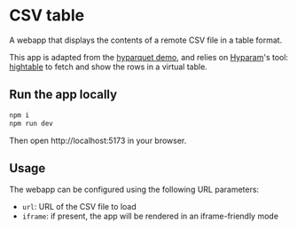 # CSV table

A webapp that displays the contents of a remote CSV file in a table format.

This app is adapted from the [hyparquet demo](https://github.com/hyparam/demos/tree/master/hyparquet), and relies on [Hyparam](https://hyperparam.app/)'s tool: [hightable](https://github.com/hyparam/hightable) to fetch and show the rows in a virtual table.

## Run the app locally

```bash
npm i
npm run dev
```

Then open http://localhost:5173 in your browser.

## Usage

The webapp can be configured using the following URL parameters:

- `url`: URL of the CSV file to load
- `iframe`: if present, the app will be rendered in an iframe-friendly mode
